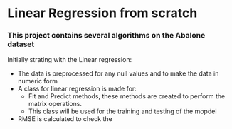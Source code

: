 # Linear Regression from scratch
### This project contains several algorithms on the Abalone dataset
Initially strating with the Linear regression:
- The data is preprocessed for any null values and to make the data in numeric form
- A class for linear regression is made for:
  - Fit and Predict methods, these methods are created to perform the matrix operations.
  - This class will be used for the training and testing of the mopdel
- RMSE is calculated to check the   
